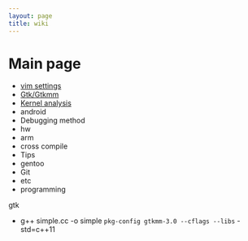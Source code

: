 ```yaml
---
layout: page
title: wiki
---
```


# Main page

* [vim settings](https://github.com/slowstarter80/my_wiki/wiki/vim_settings)
* [Gtk/Gtkmm](https://github.com/slowstarter80/my_wiki/wiki/gtk_gtkmm)
* [Kernel analysis](https://github.com/slowstarter80/my_wiki/wiki/kernel_analysis)
* android
* Debugging method
* hw
* arm
* cross compile
* Tips
* gentoo
* Git
* etc
* programming

gtk
 - g++ simple.cc -o simple `pkg-config gtkmm-3.0 --cflags --libs` -std=c++11
